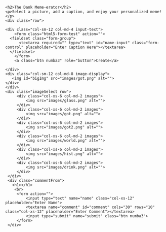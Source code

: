 <!doctype html>
<html>
<head>
<meta charset="utf-8">
<meta name="viewport" content="width=device-width, initial-scale=1, shrink-to-fit=no">
<meta http-equiv="x-ua-compatible" content="ie=edge">
<title>Meme Generator</title>
<link href='https://fonts.googleapis.com/css?family=Roboto:400,500,700' rel='stylesheet' type='text/css'>
<link rel="stylesheet" href="https://maxcdn.bootstrapcdn.com/bootstrap/4.0.0-alpha.2/css/bootstrap.min.css" integrity="sha384-y3tfxAZXuh4HwSYylfB+J125MxIs6mR5FOHamPBG064zB+AFeWH94NdvaCBm8qnd" crossorigin="anonymous">
<link href="css/style.css" rel="stylesheet">  
</head>
<body>
    
<!--
<nav class="navbar navbar-fixed-top navbar-light bg-faded">
  <button class="navbar-toggler hidden-sm-up" type="button" data-toggle="collapse" data-target="#exCollapsingNavbar2">
    &#9776;
  </button>
    <a class="navbar-brand" href="index.html">
        <img alt="Brand" src="images/logo-sm.png">
      </a>

  <div class="collapse navbar-toggleable-xs" id="exCollapsingNavbar2">
    <ul class="nav navbar-nav">
   <li class="nav-item active">
        <a class="nav-link" href="index.html">Meme Generator <span class="sr-only">(current)</span></a>
      </li>
   
    </ul>
  </div>
</nav>
-->
    
    
<div class="container schedule">
 
    <h2>The Dank Meme-erator</h2>
    <p>Select a picture, add a caption, and enjoy your personalized meme!</p>
    <div class="row">
   
    <div class="col-sm-12 col-md-4 input-text">
        <form class="html5-form-test" action="">
      <fieldset class="form-group">
          <textarea required="" type="text" id="name-input" class="form-control" placeholder="Enter Caption Here"></textarea>
      </fieldset>
        </form>
        <a class="btn numba3" role="button">Create</a>

    </div>
    <div class="col-sm-12 col-md-8 image-display">
       <img id="bigImg" src="images/got.png" alt="">
    </div> 
    </div>
    <div class="imageSelect row">
         <div class="col-xs-6 col-md-2 images">
             <img src="images/glass.png" alt="">
         </div>
         <div class="col-xs-6 col-md-2 images">
             <img src="images/got.png" alt="">
         </div>
         <div class="col-xs-6 col-md-2 images">
             <img src="images/got2.png" alt="">
         </div>
         <div class="col-xs-6 col-md-2 images">
             <img src="images/world.png" alt="">
         </div>
         <div class="col-xs-6 col-md-2 images">
             <img src="images/hist.png" alt="">
         </div>
         <div class="col-xs-6 col-md-2 images">
             <img src="images/drink.png" alt="">
         </div>
     </div>
     <div class="commentFrom">
       <h1></h1>
        <br>
         <form action="">
             <input type="text" name="name" class="col-xs-12" placeholder="Enter Name">
             <textarea name="comment" id="comment" cols="30" rows="10" class="col-xs-12" placeholder="Enter Comment"></textarea>
             <input type="submit" name="submit" class="btn numba3">
         </form>
     </div>
    
</div>

<script src="https://ajax.googleapis.com/ajax/libs/jquery/2.1.4/jquery.min.js"></script>
<script src="https://maxcdn.bootstrapcdn.com/bootstrap/4.0.0-alpha.2/js/bootstrap.min.js" integrity="sha384-vZ2WRJMwsjRMW/8U7i6PWi6AlO1L79snBrmgiDpgIWJ82z8eA5lenwvxbMV1PAh7" crossorigin="anonymous"></script>
<script src="script.js"></script>
</body>


</html>
